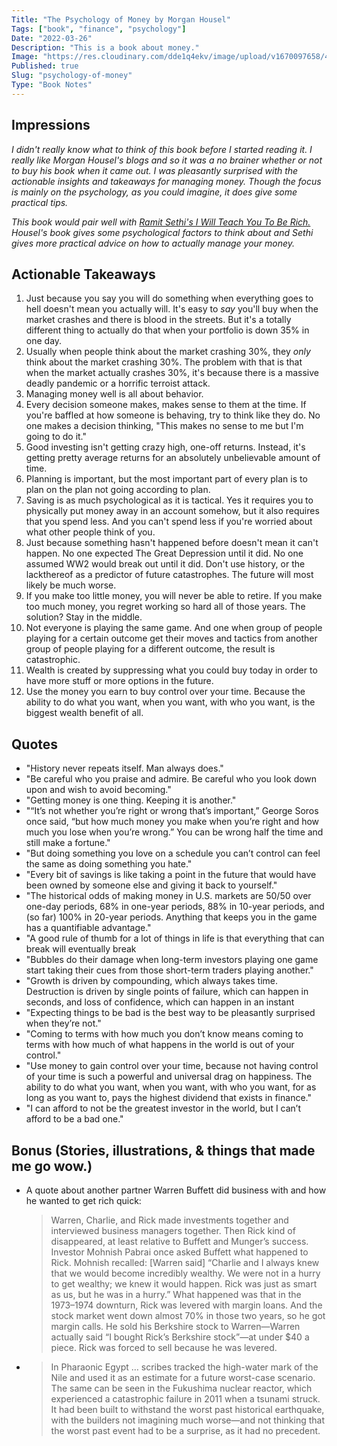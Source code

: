 ```yaml
---
Title: "The Psychology of Money by Morgan Housel"
Tags: ["book", "finance", "psychology"]
Date: "2022-03-26"
Description: "This is a book about money."
Image: "https://res.cloudinary.com/dde1q4ekv/image/upload/v1670097658/41v_g6LqafL._AC_SY780__ccbxzx.jpg"
Published: true
Slug: "psychology-of-money"
Type: "Book Notes"
---
```

## Impressions

*I didn't really know what to think of this book before I started reading it. I really like Morgan Housel's blogs and so it was a no brainer whether or not to buy his book when it came out. I was pleasantly surprised with the actionable insights and takeaways for managing money. Though the focus is mainly on the psychology, as you could imagine, it does give some practical tips.*

*This book would pair well with [Ramit Sethi's I Will Teach You To Be Rich.](https://www.iwillteachyoutoberich.com/) Housel's book gives some psychological factors to think about and Sethi gives more practical advice on how to actually manage your money.*

## Actionable Takeaways
1. Just because you say you will do something when everything goes to hell doesn't mean you actually will. It's easy to *say* you'll buy when the market crashes and there is blood in the streets. But it's a totally different thing to actually do that when your portfolio is down 35% in one day.
2. Usually when people think about the market crashing 30%, they *only* think about the market crashing 30%. The problem with that is that when the market actually crashes 30%, it's because there is a massive deadly pandemic or a horrific terroist attack.
3. Managing money well is all about behavior.
4. Every decision someone makes, makes sense to them at the time. If you're baffled at how someone is behaving, try to think like they do. No one makes a decision thinking, "This makes no sense to me but I'm going to do it."
5. Good investing isn't getting crazy high, one-off returns. Instead, it's getting pretty average returns for an absolutely unbelievable amount of time.
6. Planning is important, but the most important part of every plan is to plan on the plan not going according to plan.
7. Saving is as much psychological as it is tactical. Yes it requires you to physically put money away in an account somehow, but it also requires that you spend less. And you can't spend less if you're worried about what other people think of you.
8. Just because something hasn't happened before doesn't mean it can't happen. No one expected The Great Depression until it did. No one assumed WW2 would break out until it did. Don't use history, or the lackthereof as a predictor of future catastrophes. The future will most likely be much worse.
9. If you make too little money, you will never be able to retire. If you make too much money, you regret working so hard all of those years. The solution? Stay in the middle.
10. Not everyone is playing the same game. And one when group of people playing for a certain outcome get their moves and tactics from another group of people playing for a different outcome, the result is catastrophic.
11. Wealth is created by suppressing what you could buy today in order to have more stuff or more options in the future.
12. Use the money you earn to buy control over your time. Because the ability to do what you want, when you want, with who you want, is the biggest wealth benefit of all.

## Quotes
- "History never repeats itself. Man always does."
- "Be careful who you praise and admire. Be careful who you look down upon and wish to avoid becoming."
- "Getting money is one thing. Keeping it is another."
- "“It’s not whether you’re right or wrong that’s important,” George Soros once said, “but how much money you make when you’re right and how much you lose when you’re wrong.” You can be wrong half the time and still make a fortune."
- "But doing something you love on a schedule you can’t control can feel the same as doing something you hate."
- "Every bit of savings is like taking a point in the future that would have been owned by someone else and giving it back to yourself."
- "The historical odds of making money in U.S. markets are 50/50 over one-day periods, 68% in one-year periods, 88% in 10-year periods, and (so far) 100% in 20-year periods. Anything that keeps you in the game has a quantifiable advantage."
- "A good rule of thumb for a lot of things in life is that everything that can break will eventually break
- "Bubbles do their damage when long-term investors playing one game start taking their cues from those short-term traders playing another."
- "Growth is driven by compounding, which always takes time. Destruction is driven by single points of failure, which can happen in seconds, and loss of confidence, which can happen in an instant
- "Expecting things to be bad is the best way to be pleasantly surprised when they’re not."
- "Coming to terms with how much you don’t know means coming to terms with how much of what happens in the world is out of your control."
- "Use money to gain control over your time, because not having control of your time is such a powerful and universal drag on happiness. The ability to do what you want, when you want, with who you want, for as long as you want to, pays the highest dividend that exists in finance."
- "I can afford to not be the greatest investor in the world, but I can’t afford to be a bad one."

## Bonus (Stories, illustrations, & things that made me go wow.)
- A quote about another partner Warren Buffett did business with and how he wanted to get rich quick:
	 > Warren, Charlie, and Rick made investments together and interviewed business managers together. Then Rick kind of disappeared, at least relative to Buffett and Munger’s success. Investor Mohnish Pabrai once asked Buffett what happened to Rick. Mohnish recalled: [Warren said] “Charlie and I always knew that we would become incredibly wealthy. We were not in a hurry to get wealthy; we knew it would happen. Rick was just as smart as us, but he was in a hurry.” What happened was that in the 1973–1974 downturn, Rick was levered with margin loans. And the stock market went down almost 70% in those two years, so he got margin calls. He sold his Berkshire stock to Warren—Warren actually said “I bought Rick’s Berkshire stock”—at under $40 a piece. Rick was forced to sell because he was levered.
- > In Pharaonic Egypt … scribes tracked the high-water mark of the Nile and used it as an estimate for a future worst-case scenario. The same can be seen in the Fukushima nuclear reactor, which experienced a catastrophic failure in 2011 when a tsunami struck. It had been built to withstand the worst past historical earthquake, with the builders not imagining much worse—and not thinking that the worst past event had to be a surprise, as it had no precedent.